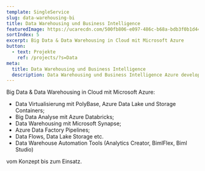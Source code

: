 ```yaml
---
template: SingleService
slug: data-warehousing-bi
title: Data Warehousing und Business Intelligence
featuredImage: https://ucarecdn.com/500fb806-e097-486c-b68a-bdb3f0b1d443/
sortIndex: 5
excerpt: Big Data & Data Warehousing in Cloud mit Microsoft Azure
button:
  - text: Projekte
    ref: /projects/?s=Data
meta:
  title: Data Warehousing und Business Intelligence
  description: Data Warehousing und Business Intelligence Azure development Entwicklung
---
```

Big Data & Data Warehousing in Cloud mit Microsoft Azure:

* Data Virtualisierung mit PolyBase, Azure Data Lake und Storage Containers;
* Big Data Analyse mit Azure Databricks;
* Data Warehousing mit Microsoft Synapse;
* Azure Data Factory Pipelines;
* Data Flows, Data Lake Storage etc.
* Data Warehouse Automation Tools (Analytics Creator, BimlFlex, Biml Studio)

vom Konzept bis zum Einsatz.
